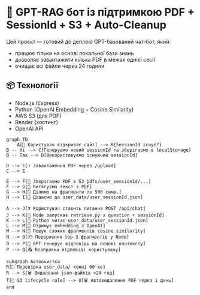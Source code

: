 # 🧠 GPT-RAG бот із підтримкою PDF + SessionId + S3 + Auto-Cleanup

Цей проєкт — готовий до деплою GPT-базований чат-бот, який:
- працює тільки на основі локальної бази знань
- дозволяє завантажити кілька PDF в межах однієї сесії
- очищає всі файли через 24 години

## 📦 Технології
- Node.js (Express)
- Python (OpenAI Embedding + Cosine Similarity)
- AWS S3 (для PDF)
- Render (хостинг)
- OpenAI API



```mermaid
graph TD
    A[👤 Користувач відкриває сайт] --> B{SessionId існує?}
B -- Ні --> C[Генеруємо новий sessionId та зберігаємо в localStorage]
B -- Так --> D[Використовуємо існуючий sessionId]

D --> E[⬆️ Завантаження PDF через /upload]
C --> E

E --> F[💾 Зберігаємо PDF в S3 pdfs/user_sessionId/...]
F --> G[📄 Витягуємо текст з PDF]
G --> H[🧩 Ділимо на фрагменти по 500 симв.]
H --> I[📁 Додаємо до user_data/user_sessionId.json]

A --> J[❓ Користувач ставить питання POST /api/chat]
J --> K[🚀 Node запускає retrieve.py з question + sessionId]
K --> L[🐍 Python читає user_data/user_sessionId.json]
L --> M[📡 Отримує embedding з OpenAI]
M --> N[🧠 Пошук схожих фрагментів cosine similarity]
N --> O[📦 Повернення top-3 фрагментів у Node]
O --> P[🤖 GPT генерує відповідь на основі контексту]
P --> Q[📤 Відправка відповіді користувачу]

subgraph Автоочистка
R[🧹 Перевірка user_data/ кожні 60 хв]
R --> S[🗑 Видалення json-файлів >24 год]
T[📅 S3 lifecycle rule] --> U[🗑 Автовидалення PDF через 1 день]
end

```

